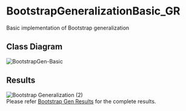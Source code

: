 # BootstrapGeneralizationBasic_GR
Basic implementation of Bootstrap generalization

## Class Diagram
![BootstrapGen-Basic](https://github.com/AnandiKarunaratne/BootstrapGeneralizationBasic_GR/assets/49262441/ee15328c-cd90-48aa-9cf4-95859e626085)

## Results
![Bootstrap Generalization (2)](https://github.com/AnandiKarunaratne/BootstrapGeneralizationBasic_GR/assets/49262441/ff0eaa41-b242-4747-8d4b-d27754c97254)
<br/>
Please refer [Bootstrap Gen Results](https://docs.google.com/spreadsheets/d/1x2pyCCd5_V3XyqTR8A1GDyxhFh2ZTNlFwsnTPiJ3hHM/edit?usp=sharing) for the complete results.
